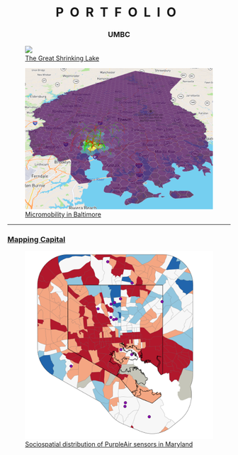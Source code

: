 <h1 style="letter-spacing:0.5em;text-align:center;">PORTFOLIO</h1>

<h3 style="text-align:center"> UMBC </h3>

<div class="flex-container">
  <div>
    <figure>
    <a href="/381_proj"><img src="381_proj/images/true_color.gif" style = "maxheight:100vw;"></a>
      <figcaption> <a href="/381_proj">The Great Shrinking Lake</a> </figcaption>
    </figure>
  </div>
  <div>
    <figure>
      <a href="/finalproj"><img src="finalproj/images/Screenshot 2022-05-09 131724.png" style = "maxwidth:35vw;margin-right:auto"></a>
            <figcaption><a href="/finalproj">Micromobility in Baltimore</a></figcaption>
    </figure>
  </div>
</div>

---

<h3> <a href="https://mapping.capital">Mapping Capital</a></h3>

<div>
  <div>
    <figure>
      <a href="/dss/">
        <img src="images/it worked MHI.png?raw=true" style = "maxwidth:55vw; margin-right:auto;">
      </a>
      <figcaption> 
        <a href="/dss">Sociospatial distribution of PurpleAir sensors in Maryland</a>
      </figcaption>
    </figure>
  </div>
</div>
